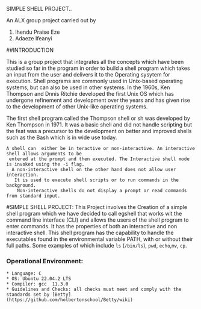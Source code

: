 SIMPLE SHELL PROJECT..

An ALX group project carried out by
1. Ihendu Praise Eze
2. Adaeze Ifeanyi

##INTRODUCTION

This is a group project that integrates all the concepts which have been studied so far in the program in order to
build a shell program which takes an input from the user and delivers it to the Operating sysytem for execution.
Shell programs are commonly used in Unix-based operating systems, but can also be used in other systems.
In the 1960s, Ken Thompson and Dnnis Ritchie developed the first Unix OS which has undergone refinement
and development over the years and has given rise to the development of other Unix-like operating systems.

 The first shell program called the Thompson shell or sh was developed by Ken Thompson in 1971.
  It was a basic shell and did not handle scripting but the feat was a precursor to the development on better and
   improved shells such as the Bash which is in wide use today.

    A shell can  either be in teractive or non-interactive. An interactive shell allows arguments to be
     entered at the prompt and then executed. The Interactive shell mode is invoked using the -i flag.
      A non-interactive shell on the other hand does not allow user interaction.
       It is used to execute shell scripts or to run commands in the background.
        Non-interactive shells do not display a prompt or read commands from standard input.

#SIMPLE SHELL PROJECT:
	This Project involves the Creation of  a simple shell program  which we have decided to call egshell that works wit
	the command line interface (CLI) and allows the users of the shell program to enter commands.
	It has the properties of both an interactive and non interactive shell. This shell program has the capability to
	handle the executables found in the environmental variable PATH, with or without their full paths.
	Some examples of which include ```ls``` (```/bin/ls```), ```pwd```, ```echo```,```mv```, ```cp```.

### Operational Environment:
	* Language: C
	* OS: Ubuntu 22.04.2 LTS
	* Compiler: gcc  11.3.0
	* Guidelines and Checks: all checks must meet and comply with the standards set by [Betty](https://github.com/holbertonschool/Betty/wiki)

